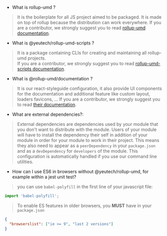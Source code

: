 - What is rollup-umd ? 

> It is the boilerplate for all JS project aimed to be packaged. 
It is made on top of rollup because the distribution can work everywhere.
If you are a contributor, we strongly suggest you to read [rollup-umd documentation](https://dev-tools.yeutech.com/rollup-umd/).  

- What is @yeutech/rollup-umd-scripts ? 

> It is a package containing CLIs for creating and maintaining all rollup-umd projects.  
If you are a contributor, we strongly suggest you to read [rollup-umd-scripts documentation](https://dev-tools.yeutech.com/rollup-umd-scripts/).  

- What is @rollup-umd/documentation ? 

> It is our react-styleguide configuration, it also provide UI components for the documentation and additional feature like custom layout, loaders favicons, ...
If you are a contributor, we strongly suggest you to read [their documentation](https://rollup-umd.github.io/documentation/).  

- What are external dependencies?:

> External dependencies are dependencies used by your module that you don't want to distribute with the module.
Users of your module will have to install the dependency their self in addition of your module in order for your module to work in their project.
This means they also need to appear as a `peerDependency` in your `package.json` and as a `devDependency` for `developers` of the module.
This configuration is automatically handled if you use our command line utilities.

- How can I use ES6 in browsers without @yeutech/rollup-umd, for example within a jest unit test?

> you can use `babel-polyfill` in the first line of your javascript file:

```js static  
import 'babel-polyfill';
```

> To enable ES features in older browsers, you **MUST** have in your `package.json`

```json
{
  "browserslist": ["ie >= 9", "last 2 versions"]
}
```
